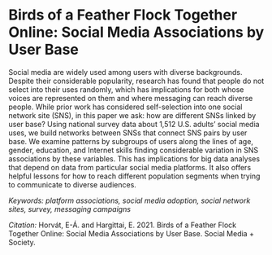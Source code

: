 # Birds of a Feather Flock Together Online: Social Media Associations by User Base

Social media are widely used among users with diverse backgrounds. Despite their considerable popularity, research has found that people do not select into their uses randomly, which has implications for both whose voices are represented on them and where messaging can reach diverse people. While prior work has considered self-selection into one social network site (SNS), in this paper we ask: how are different SNSs linked by user base? Using national survey data about 1,512 U.S. adults’ social media uses, we build networks between SNSs that connect SNS pairs by user base. We examine patterns by subgroups of users along the lines of age, gender, education, and Internet skills finding considerable variation in SNS associations by these variables. This has implications for big data analyses that depend on data from particular social media platforms. It also offers helpful lessons for how to reach different population segments when trying to communicate to diverse audiences.

*Keywords: platform associations, social media adoption, social network sites, survey, messaging campaigns*

**Citation*:* Horvát, E-Á. and Hargittai, E. 2021. Birds of a Feather Flock Together Online: Social Media Associations by User Base. Social Media + Society.